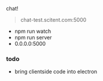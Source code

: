 chat!

 > chat-test.scitent.com:5000

 - npm run watch
 - npm run server
 - 0.0.0.0:5000

### todo
- bring clientside code into electron